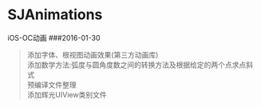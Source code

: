 # SJAnimations
iOS-OC动画
###2016-01-30  
>添加字体、根视图动画效果(第三方动画库)  
>添加数学方法:弧度与圆角度数之间的转换方法及根据给定的两个点求点斜式  
>预编译文件整理  
>添加辉光UIView类别文件  
